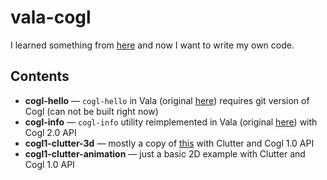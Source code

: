 # vala-cogl
I learned something from [here](http://onagat.hatenablog.com/) and now I want to write my own code.

## Contents
  * **cogl-hello** — `cogl-hello` in Vala (original [here](https://github.com/GNOME/cogl/blob/master/examples/cogl-hello.c)) requires git version of Cogl (can not be built right now)
  * **cogl-info** — `cogl-info` utility reimplemented in Vala (original [here](https://github.com/GNOME/cogl/blob/master/examples/cogl-info.c)) with Cogl 2.0 API
  * **cogl1-clutter-3d** — mostly a copy of [this](http://onagat.hatenablog.com/entry/2014/12/26/012601) with Clutter and Cogl 1.0 API
  * **cogl1-clutter-animation** — just a basic 2D example with Clutter and Cogl 1.0 API
